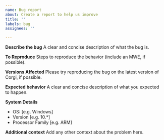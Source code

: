 ```yaml
---
name: Bug report
about: Create a report to help us improve
title: ''
labels: bug
assignees: ''

---
```


**Describe the bug**
A clear and concise description of what the bug is.

**To Reproduce**
Steps to reproduce the behavior (include an MWE, if possible).

**Versions Affected**
Please try reproducing the bug on the latest version of Corgi, if possible.

**Expected behavior**
A clear and concise description of what you expected to happen.

**System Details**
 - OS: [e.g. Windows]
 - Version [e.g. 10.*]
 - Processor Family [e.g. ARM]

**Additional context**
Add any other context about the problem here.
